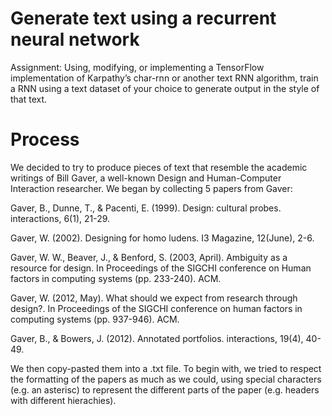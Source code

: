 # Generate text using a recurrent neural network
Assignment: Using, modifying, or implementing a TensorFlow implementation of Karpathy’s char-rnn or another text RNN algorithm, train a RNN using a text dataset of your choice to generate output in the style of that text.

# Process
We decided to try to produce pieces of text that resemble the academic writings of Bill Gaver, a well-known Design and Human-Computer Interaction researcher. We began by collecting 5 papers from Gaver:

Gaver, B., Dunne, T., & Pacenti, E. (1999). Design: cultural probes. interactions, 6(1), 21-29.

Gaver, W. (2002). Designing for homo ludens. I3 Magazine, 12(June), 2-6.

Gaver, W. W., Beaver, J., & Benford, S. (2003, April). Ambiguity as a resource for design. In Proceedings of the SIGCHI conference on Human factors in computing systems (pp. 233-240). ACM.

Gaver, W. (2012, May). What should we expect from research through design?. In Proceedings of the SIGCHI conference on human factors in computing systems (pp. 937-946). ACM.

Gaver, B., & Bowers, J. (2012). Annotated portfolios. interactions, 19(4), 40-49.

We then copy-pasted them into a .txt file. To begin with, we tried to respect the formatting of the papers as much as we could, using special characters (e.g. an asterisc) to represent the different parts of the paper (e.g. headers with different hierachies).
